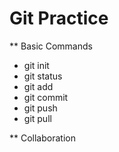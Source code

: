 Git Practice
============

** Basic Commands

* git init
* git status
* git add
* git commit
* git push
* git pull

** Collaboration
